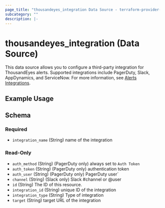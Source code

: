 ```yaml
---
page_title: "thousandeyes_integration Data Source - terraform-provider-thousandeyes"
subcategory: ""
description: |-
---
```


# thousandeyes_integration (Data Source)

This data source allows you to configure a third-party integration for ThousandEyes alerts. Supported integrations include PagerDuty, Slack, AppDynamics, and ServiceNow. For more information, see [Alerts Integrations](https://docs.thousandeyes.com/product-documentation/alerts/integrations).

## Example Usage

<!-- schema generated by tfplugindocs -->
## Schema

### Required

- `integration_name` (String) name of the integration

### Read-Only

- `auth_method` (String) (PagerDuty only) always set to `Auth Token`
- `auth_token` (String) (PagerDuty only) authentication token
- `auth_user` (String) (PagerDuty only) PagerDuty user`
- `channel` (String) (Slack only) Slack #channel or @user
- `id` (String) The ID of this resource.
- `integration_id` (String) unique ID of the integration
- `integration_type` (String) Type of integration
- `target` (String) target URL of the integration


